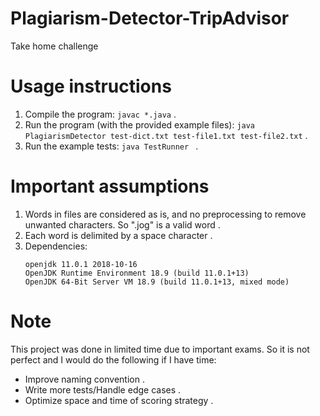 # Plagiarism-Detector-TripAdvisor
Take home challenge

# Usage instructions

1.  Compile the program: ```javac *.java``` . 
2.  Run the program (with the provided example files): ```java PlagiarismDetector test-dict.txt test-file1.txt test-file2.txt``` . 
3.  Run the example tests: ```java TestRunner ``` . 

# Important assumptions
1.  Words in files are considered as is, and no preprocessing to remove unwanted characters. So ".jog" is a valid word . 
2.  Each word is delimited by a space character . 
3.  Dependencies:
    ```
    openjdk 11.0.1 2018-10-16
    OpenJDK Runtime Environment 18.9 (build 11.0.1+13)
    OpenJDK 64-Bit Server VM 18.9 (build 11.0.1+13, mixed mode)
    ```

# Note
This project was done in limited time due to important exams. So it is not perfect and I would do the following if I have time:

-  Improve naming convention . 
-  Write more tests/Handle edge cases . 
-  Optimize space and time of scoring strategy . 
